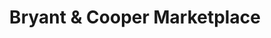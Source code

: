 ---
title: "Bryant & Cooper Marketplace"
url: /roslyn/bryant-and-cooper-marketplace/
shop: butcher
---